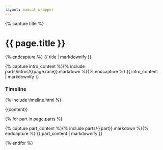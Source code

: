 ```yaml
---
layout: manual-wrapper
---
```

{% capture title %}
# {{ page.title }}
{% endcapture %}
{{ title | markdownify }}

{% capture intro_content %}{% include parts/intros/{{page.race}}.markdown %}{% endcapture %}
{{ intro_content | markdownify }}

<h3>Timeline</h3>

{% include timeline.html %}

{{content}}

{% for part in page.parts %}

{% capture part_content %}{% include parts/{{part}}.markdown %}{% endcapture %}
{{ part_content | markdownify }}

{% endfor %}

